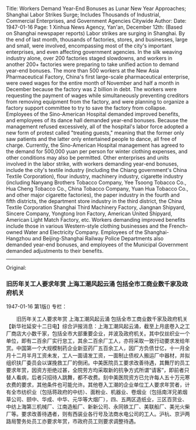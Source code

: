 Title: Workers Demand Year-End Bonuses as Lunar New Year Approaches; Shanghai Labor Strikes Surge; Includes Thousands of Industrial, Commercial Enterprises, and Government Agencies Citywide
Author:
Date: 1947-01-16
Page: 1
Xinhua News Agency, Yan'an, December 12th: (Based on Shanghai newspaper reports) Labor strikes are surging in Shanghai. By the end of last month, thousands of factories, stores, and businesses, large and small, were involved, encompassing most of the city's important enterprises, and even affecting government agencies. In the silk weaving industry alone, over 200 factories staged slowdowns, and workers in another 200+ factories were preparing to take unified action to demand year-end bonuses. The more than 500 workers at the New Asia Pharmaceutical Factory, China's first large-scale pharmaceutical enterprise, were owed wages for the entire month of November and half a month in December because the factory was 2 billion in debt. The workers were requesting the payment of wages while simultaneously preventing creditors from removing equipment from the factory, and were planning to organize a factory support committee to try to save the factory from collapse. Employees of the Sino-American Hospital demanded improved benefits, and employees of its dance hall demanded year-end bonuses. Because the management refused excessively, all of the hospital's labor force adopted a new form of protest called "treating guests," meaning that the former only saw patients and the latter only entertained people to dance, all free of charge. Currently, the Sino-American Hospital management has agreed to the demand for 500,000 yuan per person for winter clothing expenses, and other conditions may also be permitted. Other enterprises and units involved in the labor strike, with workers demanding year-end bonuses, include the city's textile industry (including the Chiang government's China Textile Corporation), flour industry, machinery industry, cigarette industry (including Nanyang Brothers Tobacco Company, Yee Tsoong Tobacco Co., Hua Cheng Tobacco Co., China Tobacco Company, Yuan Hua Tobacco Co., and other major cigarette factories), the paper industry in the fourth and fifth districts, the department store industry in the third district, the China Textile Corporation Shanghai Third Machinery Factory, Jiangnan Shipyard, Sincere Company, Yongtong Iron Factory, American United Shipyard, American Light Match Factory, etc. Workers demanding improved benefits include those in various Western-style clothing businesses and the French-owned Water and Electricity Company. Employees of the Shanghai-Hangzhou and Beijing-Shanghai Railway Police Departments also demanded year-end bonuses, and employees of the Municipal Government demanded adjustments to their benefits.



<hr /> 

Original: 


### 旧历年关工人要求年赏 上海工潮风起云涌  包括全市工商业数千家及政府机关

1947-01-16
第1版()
专栏：

　　旧历年关工人要求年赏
    上海工潮风起云涌
    包括全市工商业数千家及政府机关
    【新华社延安十二日电】综合沪报消息：上海工潮风起云涌，截至上月底卷入之工厂商店大小数千家，包括全市大部重要企业，并波及政府机关。其中仅丝织业一个单位，即有二百余厂实行怠工，其余二百余厂工人，亦将采取一致行动要求发给年赏。中国第一个大规模制药企业新亚药厂五百余工人，因厂方负债廿亿，十一月全月十二月半月工资未发，工人一面请发工资，一面制止债权人搬运厂中器材，并拟组织扶厂委员会以谋挽救工厂的倒闭。中美医院员工要求改善待遇，其舞厅的员工要求年赏，因资方拒绝过甚，全院劳方均采取新的抗争方式所谓“请客”，即前者只替人看病，后者只招待人跳舞，都不收费。刻中美医院资方已允许每人五十万元寒衣费的要求，其他条件也可能允许。其他卷入工潮的企业单位工人要求年赏者，计有全市纺织业（包括蒋政府的中纺）、面粉业、机器业、卷烟业（包括南洋兄弟烟草公司、颐中、华成、中华、元华等大烟厂），四、五两区造纸业，三区百货业、中纺上海第三机械厂、江南造船厂、新新公司、永同铁工厂、美联船厂、美光火柴厂等。要求改善待遇者，则有西装业各行号及法商水电公司的工人。沪杭、京沪两路局警务处员工亦要求年赏，市政府员工则要求调整待遇。
